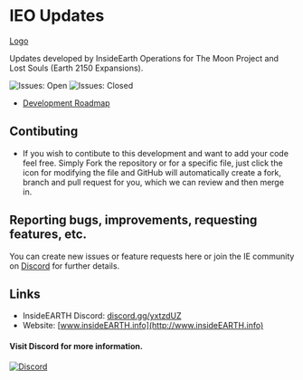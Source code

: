# IEO Updates

[Logo](logo.png)

Updates developed by InsideEarth Operations for The Moon Project and Lost Souls (Earth 2150 Expansions). 

<img alt="Issues: Open" src="https://img.shields.io/github/issues/InsideEarth2150/IEO-Updates"/> <img alt="Issues: Closed" src="https://img.shields.io/github/issues-closed/InsideEarth2150/IEO-Updates"/>

* [Development Roadmap](https://github.com/InsideEarth2150/IEO-Updates/discussions/16)

## Contibuting
* If you wish to contibute to this development and want to add your code feel free. Simply Fork the repository or for a specific file, just click the icon for modifying the file and GitHub will automatically create a fork, branch and pull request for you, which we can review and then merge in.

## Reporting bugs, improvements, requesting features, etc. ##

You can create new issues or feature requests here or join the IE community on [Discord][DiscordLink] for further details.

## Links
* InsideEARTH Discord: [discord.gg/yxtzdUZ](https://discord.gg/yxtzdUZ)
* Website: [www.insideEARTH.info](http://www.insideEARTH.info)

#### Visit Discord for more information.
<a href="https://discord.gg/yxtzdUZ"><img alt="Discord" src="https://img.shields.io/discord/572336961143177216?color=Green&label=Discord&style=flat"/></a>

[DiscordLink]: https://discord.gg/yxtzdUZ